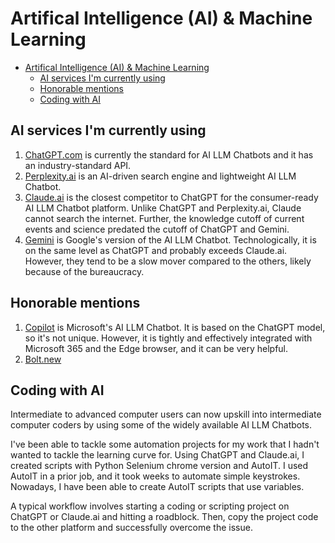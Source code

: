 # Artifical Intelligence (AI) & Machine Learning

- [Artifical Intelligence (AI) \& Machine Learning](#artifical-intelligence-ai--machine-learning)
  - [AI services I'm currently using](#ai-services-im-currently-using)
  - [Honorable mentions](#honorable-mentions)
  - [Coding with AI](#coding-with-ai)

## AI services I'm currently using

1. [ChatGPT.com](https://www.chatgpt.com) is currently the standard for AI LLM Chatbots and it has an industry-standard API.
2. [Perplexity.ai](https://www.Perplexity.ai) is an AI-driven search engine and lightweight AI LLM Chatbot.
3. [Claude.ai](https://www.Claude.ai) is the closest competitor to ChatGPT for the consumer-ready AI LLM Chatbot platform. Unlike ChatGPT and Perplexity.ai, Claude cannot search the internet. Further, the knowledge cutoff of current events and science predated the cutoff of ChatGPT and Gemini.
4. [Gemini](https://gemini.google.com/) is Google's version of the AI LLM Chatbot. Technologically, it is on the same level as ChatGPT and probably exceeds Claude.ai. However, they tend to be a slow mover compared to the others, likely because of the bureaucracy.

## Honorable mentions

1. [Copilot](https://copilot.microsoft.com/) is Microsoft's AI LLM Chatbot. It is based on the ChatGPT model, so it's not unique. However, it is tightly and effectively integrated with Microsoft 365 and the Edge browser, and it can be very helpful.
2. [Bolt.new](https://bolt.new/)

## Coding with AI

Intermediate to advanced computer users can now upskill into intermediate computer coders by using some of the widely available AI LLM Chatbots.

I've been able to tackle some automation projects for my work that I hadn't wanted to tackle the learning curve for. Using ChatGPT and Claude.ai, I created scripts with Python Selenium chrome version and AutoIT. I used AutoIT in a prior job, and it took weeks to automate simple keystrokes. Nowadays, I have been able to create AutoIT scripts that use variables.

A typical workflow involves starting a coding or scripting project on ChatGPT or Claude.ai and hitting a roadblock. Then, copy the project code to the other platform and successfully overcome the issue.
